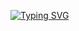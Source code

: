 [![Typing SVG](https://readme-typing-svg.demolab.com?font=Fira+Code&pause=1000&color=F7BBF2&width=435&lines=Hey%2C+I'm+Mei+Huang)](https://git.io/typing-svg)

<!--
**meih15/meih15** is a ✨ _special_ ✨ repository because its `README.md` (this file) appears on your GitHub profile.

Here are some ideas to get you started:

- 🔭 I’m currently working on ...
- 🌱 I’m currently learning ...
- 👯 I’m looking to collaborate on ...
- 🤔 I’m looking for help with ...
- 💬 Ask me about ...
- 📫 How to reach me: ...
- 😄 Pronouns: ...
- ⚡ Fun fact: ...
-->
